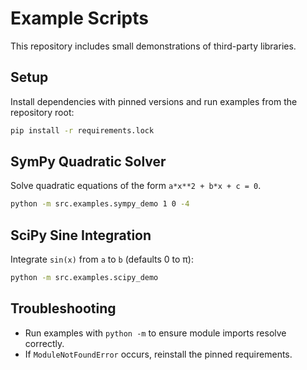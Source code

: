 # Example Scripts

This repository includes small demonstrations of third-party libraries.

## Setup
Install dependencies with pinned versions and run examples from the repository root:

```bash
pip install -r requirements.lock
```


## SymPy Quadratic Solver

Solve quadratic equations of the form `a*x**2 + b*x + c = 0`.

```bash
python -m src.examples.sympy_demo 1 0 -4
```

## SciPy Sine Integration

Integrate `sin(x)` from `a` to `b` (defaults 0 to π):

```bash
python -m src.examples.scipy_demo
```

## Troubleshooting
- Run examples with `python -m` to ensure module imports resolve correctly.
- If `ModuleNotFoundError` occurs, reinstall the pinned requirements.
